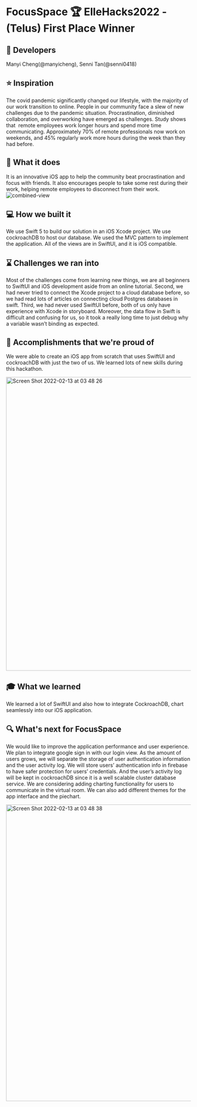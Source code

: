 # FocusSpace :trophy: ElleHacks2022 - (Telus) First Place Winner 

## :woman: Developers
Manyi Cheng(@manyicheng), Senni Tan(@senni0418)

## :star: Inspiration
The covid pandemic significantly changed our lifestyle, with the majority of our work transition to online. People in our community face a slew of new challenges due to the pandemic situation. Procrastination, diminished collaboration, and overworking have emerged as challenges. Study shows that  remote employees work longer hours and spend more time communicating. Approximately 70% of remote professionals now work on weekends, and 45% regularly work more hours during the week than they had before.


## :iphone: What it does
It is an innovative iOS app to help the community beat procrastination and focus with friends. It also encourages people to take some rest during their work, helping remote employees to disconnect from their work.
![combined-view](https://user-images.githubusercontent.com/59659987/153794258-aed55989-f277-483a-b95a-709f7a1d32fc.png)

## :computer: How we built it
We use Swift 5 to build our solution in an iOS Xcode project. We use cockroachDB to host our database. We used the MVC pattern to implement the application. All of the views are in SwiftUI, and it is iOS compatible.
## :hourglass: Challenges we ran into

Most of the challenges come from learning new things, we are all beginners to SwiftUI and iOS development aside from an online tutorial. Second, we had never tried to connect the Xcode project to a cloud database before, so we had read lots of articles on connecting cloud Postgres databases in swift. Third, we had never used SwiftUI before, both of us only have experience with Xcode in storyboard. Moreover, the data flow in Swift is difficult and confusing for us, so it took a really long time to just debug why a variable wasn’t 
binding as expected.

## :memo: Accomplishments that we're proud of
We were able to create an iOS app from scratch that uses SwiftUI and cockroachDB with just the two of us. We learned lots of new skills during this hackathon.

<img width="801" alt="Screen Shot 2022-02-13 at 03 48 26" src="https://user-images.githubusercontent.com/59659987/153792847-c5c21f68-533f-49a0-aa37-937a659e22b2.png">

## :mortar_board: What we learned
We learned a lot of SwiftUI and also how to integrate CockroachDB, chart seamlessly into our iOS application. 
## :mag: What's next for FocusSpace
We would like to improve the application performance and user experience. We plan to integrate google sign in with our login view. As the amount of users grows, we will separate the storage of user authentication information and the user activity log. We will store users’ authentication info in firebase to have safer protection for users’ credentials. And the user’s activity log will be kept in cockroachDB since it is a well scalable cluster database service. We are considering adding charting functionality for users to communicate in the virtual room. We can also add different themes for the app interface and the piechart.

<img width="809" alt="Screen Shot 2022-02-13 at 03 48 38" src="https://user-images.githubusercontent.com/59659987/153792869-e4f77994-6811-4c94-96a8-e7163d1f7c2b.png">



